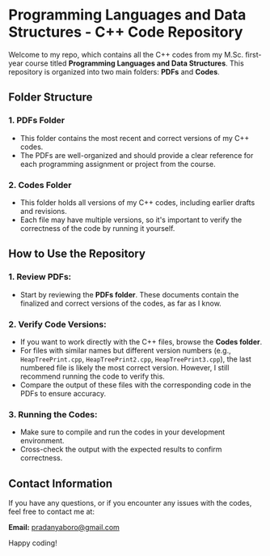 # Programming Languages and Data Structures - C++ Code Repository

Welcome to my repo, which contains all the C++ codes from my M.Sc. first-year course titled **Programming Languages and Data Structures**. This repository is organized into two main folders: **PDFs** and **Codes**.

## Folder Structure

### 1. **PDFs Folder**
- This folder contains the most recent and correct versions of my C++ codes.
- The PDFs are well-organized and should provide a clear reference for each programming assignment or project from the course.

### 2. **Codes Folder**
- This folder holds all versions of my C++ codes, including earlier drafts and revisions.
- Each file may have multiple versions, so it's important to verify the correctness of the code by running it yourself.

## How to Use the Repository

### 1. **Review PDFs:**
   - Start by reviewing the **PDFs folder**. These documents contain the finalized and correct versions of the codes, as far as I know.

### 2. **Verify Code Versions:**
   - If you want to work directly with the C++ files, browse the **Codes folder**.
   - For files with similar names but different version numbers (e.g., `HeapTreePrint.cpp`, `HeapTreePrint2.cpp`, `HeapTreePrint3.cpp`), the last numbered file is likely the most correct version. However, I still recommend running the code to verify this.
   - Compare the output of these files with the corresponding code in the PDFs to ensure accuracy.

### 3. **Running the Codes:**
   - Make sure to compile and run the codes in your development environment.
   - Cross-check the output with the expected results to confirm correctness.

## Contact Information

If you have any questions, or if you encounter any issues with the codes, feel free to contact me at:

**Email:** [pradanyaboro@gmail.com](mailto:pradanyaboro@gmail.com)

Happy coding!
